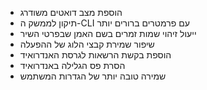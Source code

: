 - הוספת מצב דואטים משודרג
- תיקון לממשק ה-CLI עם פרמטרים ברורים יותר
- ייעול זיהוי שמות זמרים בשם האמן שבפרטי השיר
- שיפור שמירת קבצי הלוג של ההפעלה
- הוספת בקשת הרשאות לגרסת האנדרואיד
- הסרת פס הגלילה באנדרואיד
- שמירה טובה יותר של הגדרות המשתמש